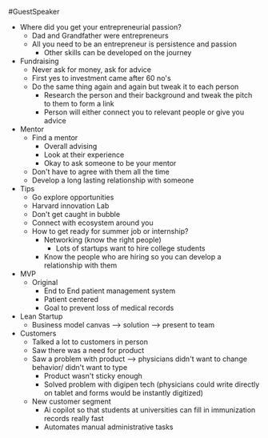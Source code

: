 #GuestSpeaker 

- Where did you get your entrepreneurial passion?
	- Dad and Grandfather were entrepreneurs
	- All you need to be an entrepreneur is persistence and passion  
		- Other skills can be developed on the journey 
- Fundraising
	- Never ask for money, ask for advice
	- First yes to investment came after 60 no's
	- Do the same thing again and again but tweak it to each person
		- Research the person and their background and tweak the pitch to them to form a link
		- Person will either connect you to relevant people or give you advice 
- Mentor
	- Find a mentor 
		- Overall advising
		- Look at their experience
		- Okay to ask someone to be your mentor 
	- Don't have to agree with them all the time 
	- Develop a long lasting relationship with someone 
- Tips
	- Go explore opportunities
	- Harvard innovation Lab 
	- Don't get caught in bubble 
	- Connect with ecosystem around you 
	- How to get ready for summer job or internship?
		- Networking (know the right people)
			- Lots of startups want to hire college students 
		- Know the people who are hiring so you can develop a relationship with them 
- MVP
	- Original
		- End to End patient management system
		- Patient centered
		- Goal to prevent loss of medical records
- Lean Startup
	- Business model canvas --> solution --> present to team 
- Customers
	- Talked a lot to customers in person
	- Saw there was a need for product
	- Saw a problem with product --> physicians didn't want to change behavior/ didn't want to type
		- Product wasn't sticky enough
		- Solved problem with digipen tech (physicians could write directly on tablet and forms would be instantly digitized)
	- New customer segment
		- Ai copilot so that students at universities can fill in immunization records really fast
		- Automates manual administrative tasks 